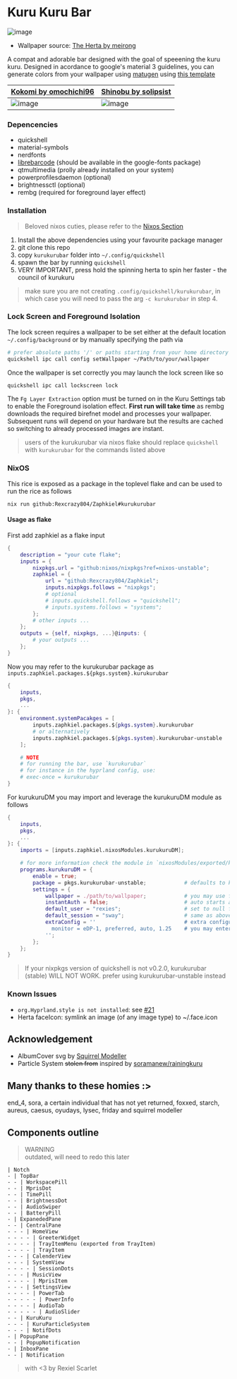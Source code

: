 # Kuru Kuru Bar
![image](https://github.com/user-attachments/assets/caec808f-7945-466f-807e-765d69804c76)
- Wallpaper source: [The Herta by meirong](https://www.pixiv.net/artworks/126270092)

A compat and adorable bar designed with the goal of speeening the kuru kuru.
Designed in acordance to google's material 3 guidelines, you can generate
colors from your wallpaper using [matugen](https://github.com/InioX/matugen)
using [this template](../../../../nixosModules/external/matugen/templates/quickshell-colors.qml)

| [Kokomi by omochichi96](https://twitter.com/omochichi96/status/1758113643521245240) | [Shinobu by solipsist](https://www.pixiv.net/en/artworks/119108248) |
|----------|----------|
|![image](https://github.com/user-attachments/assets/7ed235f1-0a49-4546-be01-16197dc7940f) | ![image](https://github.com/user-attachments/assets/16cb7c57-92b2-4178-a5e6-d9023012f473) |

### Depencencies
- quickshell
- material-symbols
- nerdfonts
- [librebarcode](https://graphicore.github.io/librebarcode/) (should be available in the google-fonts package)
- qtmultimedia (prolly already installed on your system)
- powerprofilesdaemon (optional)
- brightnessctl (optional)
- rembg (required for foreground layer effect)

### Installation
> Beloved nixos cuties, please refer to the [Nixos Section](#Nixos)

1. Install the above dependencies using your favourite package manager
2. git clone this repo
3. copy `kurukurubar` folder into `~/.config/quickshell`
4. spawn the bar by running `quickshell`
5. VERY IMPORTANT, press hold the spinning herta to spin her faster - the council of kurukuru

> make sure you are not creating `.config/quickshell/kurukurubar`, in which
> case you will need to pass the arg `-c kurukurubar` in step 4.

### Lock Screen and Foreground Isolation
The lock screen requires a wallpaper to be set either at the default location `~/.config/background`
or by manually specifying the path via
```sh
# prefer absolute paths '/' or paths starting from your home directory '~/'
quickshell ipc call config setWallpaper ~/Path/to/your/wallpaper
```

Once the wallpaper is set correctly you may launch the lock screen like so
```sh
quickshell ipc call lockscreen lock
```

The `Fg Layer Extraction` option must be turned on in the Kuru Settings tab to
enable the Foreground isolation effect. **First run will take time** as rembg
downloads the required birefnet model and processes your wallpaper. Subsequent
runs will depend on your hardware but the results are cached so switching to
already processed images are instant.

> users of the kurukurubar via nixos flake should replace `quickshell` with
> `kurukurubar` for the commands listed above

### NixOS
This rice is exposed as a package in the toplevel flake and can be used to run the rice as follows
```
nix run github:Rexcrazy804/Zaphkiel#kurukurubar
```
#### Usage as flake
First add zaphkiel as a flake input
```nix
{
    description = "your cute flake";
    inputs = {
        nixpkgs.url = "github:nixos/nixpkgs?ref=nixos-unstable";
        zaphkiel = {
            url = "github:Rexcrazy804/Zaphkiel";
            inputs.nixpkgs.follows = "nixpkgs";
            # optional
            # inputs.quickshell.follows = "quickshell";
            # inputs.systems.follows = "systems";
        };
        # other inputs ...
    };
    outputs = {self, nixpkgs, ...}@inputs: {
        # your outputs ...
    };
}
```

Now you may refer to the kurukurubar package as `inputs.zaphkiel.packages.${pkgs.system}.kurukurubar`
```nix
{
    inputs,
    pkgs,
    ...
}: {
    environment.systemPacakges = [
        inputs.zaphkiel.packages.${pkgs.system}.kurukurubar
        # or alternatively
        inputs.zaphkiel.packages.${pkgs.system}.kurukurubar-unstable
    ];

    # NOTE
    # for running the bar, use `kurukurubar`
    # for instance in the hyprland config, use:
    # exec-once = kurukurubar
}
```

For kurukuruDM you may import and leverage the kurukuruDM module as follows
```nix
{
    inputs,
    pkgs,
    ...
}: {
    imports = [inputs.zaphkiel.nixosModules.kurukuruDM];

    # for more information check the module in `nixosModules/exported/kurukuruDM.nix`
    programs.kurukuruDM = {
        enable = true;
        package = pkgs.kurukurubar-unstable;            # defaults to kurukurubar (stable)
        settings = {
            wallpaper = ./path/to/wallpaper;            # you may use fetchurl to get remote images
            instantAuth = false;                        # auto starts authentication, good for fingerprint support ONLY
            default_user = "rexies";                    # set to null for possible values, only usefull for multi user systems
            default_session = "sway";                   # same as above, only usefull for multi session systems
            extraConfig = ''                            # extra configuration passed to underlying hyprland session
              monitor = eDP-1, preferred, auto, 1.25    # you may enter any valid hyprland config here
            '';
        };
    };
}
```
> If your nixpkgs version of quickshell is not v0.2.0, kurukurubar (stable) WILL NOT WORK.
> prefer using kurukurubar-unstable instead

### Known Issues
- `org.Hyprland.style is not installed`: see [#21](https://github.com/Rexcrazy804/Zaphkiel/issues/21#issuecomment-2906546939)
- Herta faceIcon: symlink an image (of any image type) to ~/.face.icon

## Acknowledgement
- AlbumCover svg by [Squirrel Modeller](https://github.com/SquirrelModeller)
- Particle System ~~stolen from~~ inspired by [soramanew/rainingkuru](https://github.com/soramanew/rainingkuru)

## Many thanks to these homies :>
end_4, sora, a certain individual that has not yet returned, foxxed, starch,
aureus, caesus, oyudays, lysec, friday and squirrel modeller

## Components outline
> WARNING <br>
> outdated, will need to redo this later
```
| Notch
- | TopBar
- - | WorkspacePill
- - | MprisDot
- - | TimePill
- - | BrightnessDot
- - | AudioSwiper
- - | BatteryPill
- | ExpanededPane
- - | CentralPane
- - - | HomeView
- - - - | GreeterWidget
- - - - | TrayItemMenu (exported from TrayItem)
- - - - | TrayItem
- - - | CalenderView
- - - | SystemView
- - - - | SessionDots
- - - | MusicView
- - - - | MprisItem
- - - | SettingsView
- - - - | PowerTab
- - - - - | PowerInfo
- - - - | AudioTab
- - - - - | AudioSlider
- - | KuruKuru
- - - | KuruParticleSystem
- - - | NotifDots
- | PopupPane
- - | PopupNotification
- | InboxPane
- - | Notification
```

> with <3 by Rexiel Scarlet
